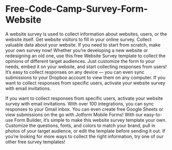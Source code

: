 # Free-Code-Camp-Survey-Form-Website
A website survey is used to collect information about websites, users, or the website itself. Get website visitors to fill in your online survey. Collect valuable data about your website. If you need to start from scratch, make your own survey now! Whether you’re developing a new website or redesigning an old one, use this free Website Survey template to collect the opinions of different target audiences. Just customize the form to your needs, embed it on your website, and start collecting responses from users! It’s easy to collect responses on any device — you can even sync submissions to your Dropbox account to view them on any computer. If you want to collect responses from specific users, activate your website survey with email invitations.

If you want to collect responses from specific users, activate your website survey with email invitations. With over 100 integrations, you can sync responses to your Gmail inbox. You can even create free Google Sheets or view submissions on the go with Jotform Mobile Forms! With our easy-to-use Form Builder, it’s simple to make this website survey template your own. Customize the questions, fonts, and colors to match your brand, pull in photos of your target audience, or edit the template before sending it out. If you’re looking for more ways to collect the right information, try one of our other free survey templates!

